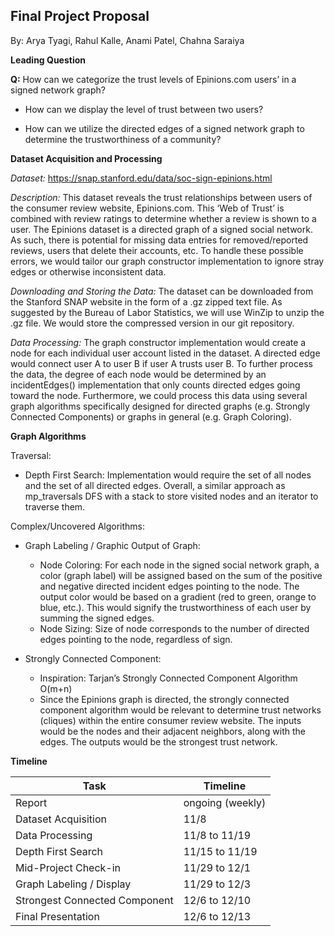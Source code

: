 
## Final Project Proposal ##
By: Arya Tyagi, Rahul Kalle, Anami Patel, Chahna Saraiya

**Leading Question**

**Q:** How can we categorize the trust levels of Epinions.com users’ in a signed network graph?

  * How can we display the level of trust between two users?

  * How can we utilize the directed edges of a signed network graph to determine the trustworthiness of a community?

**Dataset Acquisition and Processing**

*Dataset:* https://snap.stanford.edu/data/soc-sign-epinions.html

*Description:* This dataset reveals the trust relationships between users of the consumer review website, Epinions.com. This ‘Web of Trust’ is combined with review ratings to determine whether a review is shown to a user. The Epinions dataset is a directed graph of a signed social network. As such, there is potential for missing data entries for removed/reported reviews, users that delete their accounts, etc. To handle these possible errors, we would tailor our graph constructor implementation to ignore stray edges or otherwise inconsistent data.

*Downloading and Storing the Data:* The dataset can be downloaded from the Stanford SNAP website in the form of a .gz zipped text file. As suggested by the Bureau of Labor Statistics, we will use WinZip to unzip the .gz file. We would store the compressed version in our git repository.

*Data Processing:* The graph constructor implementation would create a node for each individual user account listed in the dataset. A directed edge would connect user A to user B if user A trusts user B. To further process the data, the degree of each node would be determined by an incidentEdges() implementation that only counts directed edges going toward the node. Furthermore, we could process this data using several graph algorithms specifically designed for directed graphs (e.g. Strongly Connected Components) or graphs in general (e.g. Graph Coloring).

**Graph Algorithms**

Traversal:
 * Depth First Search: Implementation would require the set of all nodes and the set of all directed edges. Overall, a similar approach as mp_traversals DFS with a stack to store visited nodes and an iterator to traverse them.

Complex/Uncovered Algorithms:
 * Graph Labeling / Graphic Output of Graph:
     * Node Coloring: For each node in the signed social network graph, a color (graph label) will be assigned based on the sum of the positive and negative directed incident edges pointing to the node. The output color would be based on a gradient (red to green, orange to blue, etc.). This would signify the trustworthiness of each user by summing the signed edges.
     * Node Sizing: Size of node corresponds to the number of directed edges pointing to the node, regardless of sign.

 * Strongly Connected Component:
     * Inspiration: Tarjan’s Strongly Connected Component Algorithm O(m+n)
     * Since the Epinions graph is directed, the strongly connected component algorithm would be relevant to determine trust networks (cliques) within the entire consumer review website. The inputs would be the nodes and their adjacent neighbors, along with the edges. The outputs would be the strongest trust network.


**Timeline**

Task  | Timeline
------------- | -------------
Report | ongoing (weekly)
Dataset Acquisition  | 11/8
Data Processing  | 11/8 to 11/19
Depth First Search | 11/15 to 11/19
Mid-Project Check-in | 11/29 to 12/1
Graph Labeling / Display | 11/29 to 12/3
Strongest Connected Component | 12/6 to 12/10
Final Presentation | 12/6 to 12/13


